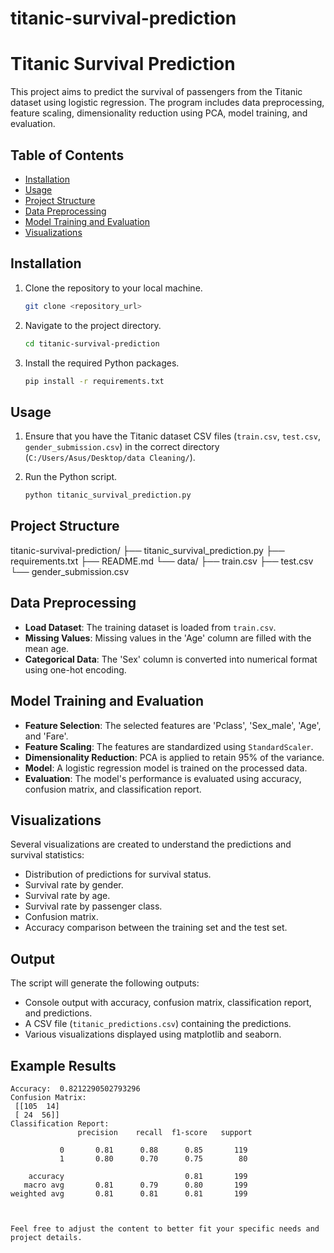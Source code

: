 # titanic-survival-prediction
# Titanic Survival Prediction

This project aims to predict the survival of passengers from the Titanic dataset using logistic regression. The program includes data preprocessing, feature scaling, dimensionality reduction using PCA, model training, and evaluation.

## Table of Contents

- [Installation](#installation)
- [Usage](#usage)
- [Project Structure](#project-structure)
- [Data Preprocessing](#data-preprocessing)
- [Model Training and Evaluation](#model-training-and-evaluation)
- [Visualizations](#visualizations)

## Installation

1. Clone the repository to your local machine.
    ```bash
    git clone <repository_url>
    ```
2. Navigate to the project directory.
    ```bash
    cd titanic-survival-prediction
    ```
3. Install the required Python packages.
    ```bash
    pip install -r requirements.txt
    ```

## Usage

1. Ensure that you have the Titanic dataset CSV files (`train.csv`, `test.csv`, `gender_submission.csv`) in the correct directory (`C:/Users/Asus/Desktop/data Cleaning/`).

2. Run the Python script.
    ```bash
    python titanic_survival_prediction.py
    ```

## Project Structure

titanic-survival-prediction/
├── titanic_survival_prediction.py
├── requirements.txt
├── README.md
└── data/
├── train.csv
├── test.csv
└── gender_submission.csv


## Data Preprocessing

- **Load Dataset**: The training dataset is loaded from `train.csv`.
- **Missing Values**: Missing values in the 'Age' column are filled with the mean age.
- **Categorical Data**: The 'Sex' column is converted into numerical format using one-hot encoding.

## Model Training and Evaluation

- **Feature Selection**: The selected features are 'Pclass', 'Sex_male', 'Age', and 'Fare'.
- **Feature Scaling**: The features are standardized using `StandardScaler`.
- **Dimensionality Reduction**: PCA is applied to retain 95% of the variance.
- **Model**: A logistic regression model is trained on the processed data.
- **Evaluation**: The model's performance is evaluated using accuracy, confusion matrix, and classification report.

## Visualizations

Several visualizations are created to understand the predictions and survival statistics:

- Distribution of predictions for survival status.
- Survival rate by gender.
- Survival rate by age.
- Survival rate by passenger class.
- Confusion matrix.
- Accuracy comparison between the training set and the test set.

## Output

The script will generate the following outputs:
- Console output with accuracy, confusion matrix, classification report, and predictions.
- A CSV file (`titanic_predictions.csv`) containing the predictions.
- Various visualizations displayed using matplotlib and seaborn.

## Example Results

```plaintext
Accuracy:  0.8212290502793296
Confusion Matrix:
 [[105  14]
 [ 24  56]]
Classification Report:
               precision    recall  f1-score   support

           0       0.81      0.88      0.85       119
           1       0.80      0.70      0.75        80

    accuracy                           0.81       199
   macro avg       0.81      0.79      0.80       199
weighted avg       0.81      0.81      0.81       199



Feel free to adjust the content to better fit your specific needs and project details.
